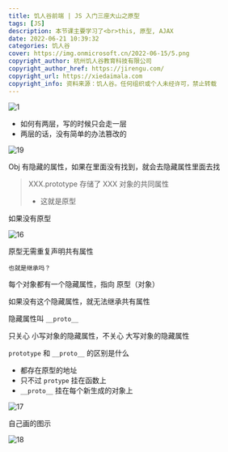 ```yaml
---
title: 饥人谷前端 | JS 入门三座大山之原型
tags: [JS]
description: 本节课主要学习了<br>this, 原型, AJAX
date: 2022-06-21 10:39:32
categories: 饥人谷
cover: https://img.onmicrosoft.cn/2022-06-15/5.png
copyright_author: 杭州饥人谷教育科技有限公司
copyright_author_href: https://jirengu.com/
copyright_url: https://xiedaimala.com
copyright_info: 资料来源：饥人谷。任何组织或个人未经许可，禁止转载
---
```


![1](https://img.onmicrosoft.cn/2022-06-21/1.png)

- 如何有两层，写的时候只会走一层
- 两层的话，没有简单的办法篡改的

![19](https://img.onmicrosoft.cn/2022-06-21/19.png)

Obj 有隐藏的属性，如果在里面没有找到，就会去隐藏属性里面去找

> XXX.prototype 存储了 XXX 对象的共同属性
> - 这就是原型

如果没有原型

![16](https://img.onmicrosoft.cn/2022-06-21/16.png)

原型无需重复声明共有属性

`也就是继承吗？`

每个对象都有一个隐藏属性，指向 原型（对象）

如果没有这个隐藏属性，就无法继承共有属性

隐藏属性叫 `__proto__`

只关心 小写对象的隐藏属性，不关心 大写对象的隐藏属性

`prototype` 和 `__proto__` 的区别是什么
- 都存在原型的地址
- 只不过 `protype` 挂在函数上
- `__proto__` 挂在每个新生成的对象上

![17](https://img.onmicrosoft.cn/2022-06-21/17.png)

自己画的图示

![18](https://img.onmicrosoft.cn/2022-06-21/18.png)